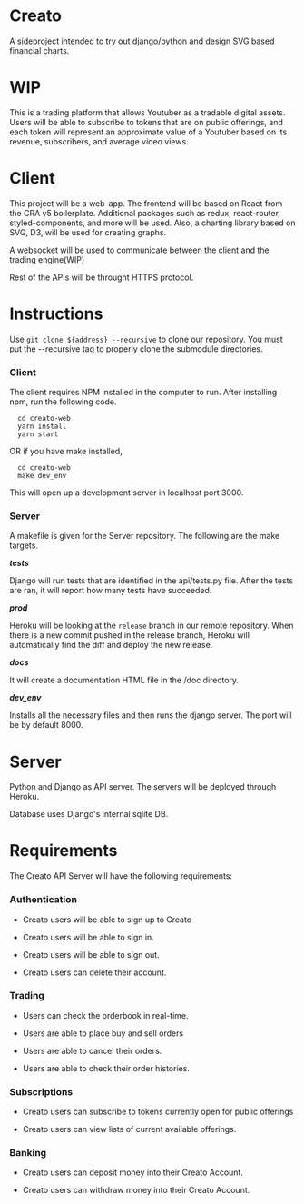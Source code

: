 # Creato
A sideproject intended to try out django/python and design SVG based financial charts.

# WIP

This is a trading platform that allows Youtuber as a tradable digital assets. Users will be able to subscribe to tokens that are on public offerings, and each token will represent an approximate value of a Youtuber based on its revenue, subscribers, and average video views.

# Client

This project will be a web-app. The frontend will be based on React from the CRA v5 boilerplate. Additional packages such as redux, react-router, styled-components, and more will be used. Also, a charting library based on SVG, D3, will be used for creating graphs.

A websocket will be used to communicate between the client and the trading engine(WIP)

Rest of the APIs will be throught HTTPS protocol.

# Instructions

Use `git clone ${address} --recursive` to clone our repository. You must put the --recursive tag to properly clone the submodule directories.

### Client

The client requires NPM installed in the computer to run. After installing npm, run the following code.

```
  cd creato-web
  yarn install
  yarn start 
```

OR if you have make installed,

```
  cd creato-web
  make dev_env
```

This will open up a development server in localhost port 3000.


### Server

A makefile is given for the Server repository. The following are the make targets.

***tests***

Django will run tests that are identified in the api/tests.py file. After the tests are ran, it will report how many tests have succeeded.

***prod***

Heroku will be looking at the `release` branch in our remote repository. When there is a new commit pushed in the release branch, Heroku will automatically find the diff and deploy the new release.

***docs***

It will create a documentation HTML file in the /doc directory.

***dev_env***

Installs all the necessary files and then runs the django server. The port will be by default 8000.

# Server

 Python and Django as API server. The servers will be deployed through Heroku.

 Database uses Django's internal sqlite DB.

# Requirements

The Creato API Server will have the following requirements:

### Authentication

- Creato users will be able to sign up to Creato

- Creato users will be able to sign in.

- Creato users will be able to sign out.

- Creato users can delete their account.


### Trading

- Users can check the orderbook in real-time.

- Users are able to place buy and sell orders

- Users are able to cancel their orders.

- Users are able to check their order histories.

### Subscriptions

- Creato users can subscribe to tokens currently open for public offerings

- Creato users can view lists of current available offerings.


### Banking

- Creato users can deposit money into their Creato Account.

- Creato users can withdraw money into their Creato Account.
